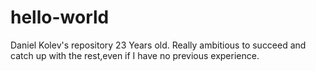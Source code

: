 # hello-world
Daniel Kolev's repository 
23 Years old.
Really ambitious to succeed and catch up with the rest,even if I have no previous experience.
